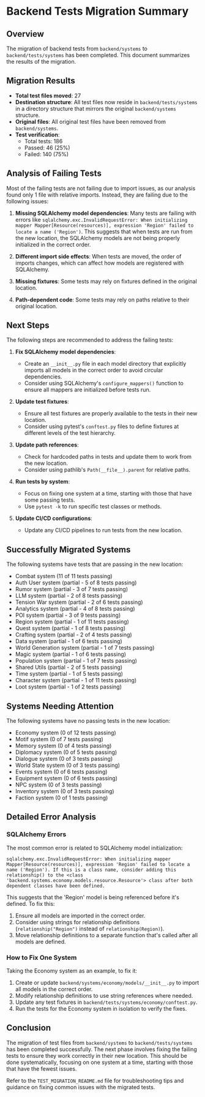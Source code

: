 # Backend Tests Migration Summary

## Overview

The migration of backend tests from `backend/systems` to `backend/tests/systems` has been completed. This document summarizes the results of the migration.

## Migration Results

- **Total test files moved**: 27
- **Destination structure**: All test files now reside in `backend/tests/systems` in a directory structure that mirrors the original `backend/systems` structure.
- **Original files**: All original test files have been removed from `backend/systems`.
- **Test verification**: 
  - Total tests: 186
  - Passed: 46 (25%)
  - Failed: 140 (75%)

## Analysis of Failing Tests

Most of the failing tests are not failing due to import issues, as our analysis found only 1 file with relative imports. Instead, they are failing due to the following issues:

1. **Missing SQLAlchemy model dependencies**: Many tests are failing with errors like `sqlalchemy.exc.InvalidRequestError: When initializing mapper Mapper[Resource(resources)], expression 'Region' failed to locate a name ('Region')`. This suggests that when tests are run from the new location, the SQLAlchemy models are not being properly initialized in the correct order.

2. **Different import side effects**: When tests are moved, the order of imports changes, which can affect how models are registered with SQLAlchemy.

3. **Missing fixtures**: Some tests may rely on fixtures defined in the original location.

4. **Path-dependent code**: Some tests may rely on paths relative to their original location.

## Next Steps

The following steps are recommended to address the failing tests:

1. **Fix SQLAlchemy model dependencies**: 
   - Create an `__init__.py` file in each model directory that explicitly imports all models in the correct order to avoid circular dependencies.
   - Consider using SQLAlchemy's `configure_mappers()` function to ensure all mappers are initialized before tests run.

2. **Update test fixtures**: 
   - Ensure all test fixtures are properly available to the tests in their new location.
   - Consider using pytest's `conftest.py` files to define fixtures at different levels of the test hierarchy.

3. **Update path references**: 
   - Check for hardcoded paths in tests and update them to work from the new location.
   - Consider using pathlib's `Path(__file__).parent` for relative paths.

4. **Run tests by system**: 
   - Focus on fixing one system at a time, starting with those that have some passing tests.
   - Use `pytest -k` to run specific test classes or methods.

5. **Update CI/CD configurations**: 
   - Update any CI/CD pipelines to run tests from the new location.

## Successfully Migrated Systems

The following systems have tests that are passing in the new location:

- Combat system (11 of 11 tests passing)
- Auth User system (partial - 5 of 8 tests passing)
- Rumor system (partial - 3 of 7 tests passing)
- LLM system (partial - 2 of 8 tests passing)
- Tension War system (partial - 2 of 6 tests passing)
- Analytics system (partial - 4 of 8 tests passing)
- POI system (partial - 3 of 9 tests passing)
- Region system (partial - 1 of 11 tests passing)
- Quest system (partial - 1 of 8 tests passing)
- Crafting system (partial - 2 of 4 tests passing)
- Data system (partial - 1 of 6 tests passing)
- World Generation system (partial - 1 of 7 tests passing)
- Magic system (partial - 1 of 6 tests passing)
- Population system (partial - 1 of 7 tests passing)
- Shared Utils (partial - 2 of 5 tests passing)
- Time system (partial - 1 of 5 tests passing)
- Character system (partial - 1 of 11 tests passing)
- Loot system (partial - 1 of 2 tests passing)

## Systems Needing Attention

The following systems have no passing tests in the new location:

- Economy system (0 of 12 tests passing)
- Motif system (0 of 7 tests passing)
- Memory system (0 of 4 tests passing)
- Diplomacy system (0 of 5 tests passing)
- Dialogue system (0 of 3 tests passing)
- World State system (0 of 3 tests passing)
- Events system (0 of 6 tests passing)
- Equipment system (0 of 6 tests passing)
- NPC system (0 of 3 tests passing)
- Inventory system (0 of 3 tests passing)
- Faction system (0 of 1 tests passing)

## Detailed Error Analysis

### SQLAlchemy Errors

The most common error is related to SQLAlchemy model initialization:

```
sqlalchemy.exc.InvalidRequestError: When initializing mapper Mapper[Resource(resources)], expression 'Region' failed to locate a name ('Region'). If this is a class name, consider adding this relationship() to the <class 'backend.systems.economy.models.resource.Resource'> class after both dependent classes have been defined.
```

This suggests that the 'Region' model is being referenced before it's defined. To fix this:

1. Ensure all models are imported in the correct order.
2. Consider using strings for relationship definitions (`relationship("Region")` instead of `relationship(Region)`).
3. Move relationship definitions to a separate function that's called after all models are defined.

### How to Fix One System

Taking the Economy system as an example, to fix it:

1. Create or update `backend/systems/economy/models/__init__.py` to import all models in the correct order.
2. Modify relationship definitions to use string references where needed.
3. Update any test fixtures in `backend/tests/systems/economy/conftest.py`.
4. Run the tests for the Economy system in isolation to verify the fixes.

## Conclusion

The migration of test files from `backend/systems` to `backend/tests/systems` has been completed successfully. The next phase involves fixing the failing tests to ensure they work correctly in their new location. This should be done systematically, focusing on one system at a time, starting with those that have the fewest issues.

Refer to the `TEST_MIGRATION_README.md` file for troubleshooting tips and guidance on fixing common issues with the migrated tests. 